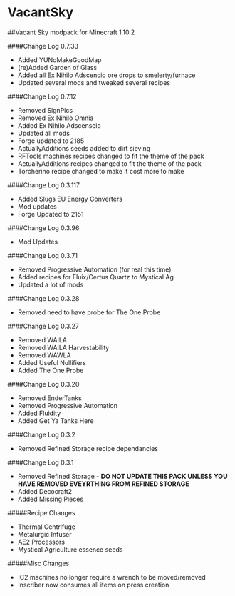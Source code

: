 # VacantSky
##Vacant Sky modpack for Minecraft 1.10.2

####Change Log 0.7.33

  * Added YUNoMakeGoodMap
  * (re)Added Garden of Glass
  * Added all Ex Nihilo Adscencio ore drops to smelerty/furnace
  * Updated several mods and tweaked several recipes

####Change Log 0.7.12

  * Removed SignPics
  * Removed Ex Nihilo Omnia
  * Added Ex Nihilo Adscenscio
  * Updated all mods
  * Forge updated to 2185
  * ActuallyAdditions seeds added to dirt sieving
  * RFTools machines recipes changed to fit the theme of the pack
  * ActuallyAdditions recipes changed to fit the theme of the pack
  * Torcherino recipe changed to make it cost more to make
  
####Change Log 0.3.117

  * Added Slugs EU Energy Converters
  * Mod updates
  * Forge Updated to 2151
  
####Change Log 0.3.96

  * Mod Updates

####Change Log 0.3.71

  * Removed Progressive Automation (for real this time)
  * Added recipes for Fluix/Certus Quartz to Mystical Ag
  * Updated a lot of mods

####Change Log 0.3.28

  * Removed need to have probe for The One Probe
  
####Change Log 0.3.27

  * Removed WAILA
  * Removed WAILA Harvestability
  * Removed WAWLA
  * Added Useful Nullifiers
  * Added The One Probe

####Change Log 0.3.20

  * Removed EnderTanks
  * Removed Progressive Automation
  * Added Fluidity
  * Added Get Ya Tanks Here

####Change Log 0.3.2

  * Removed Refined Storage recipe dependancies
  
####Change Log 0.3.1

  * Removed Refined Storage - **DO NOT UPDATE THIS PACK UNLESS YOU HAVE REMOVED EVEYRTHING FROM REFINED STORAGE**
  * Added Decocraft2
  * Added Missing Pieces

#####Recipe Changes
  * Thermal Centrifuge
  * Metalurgic Infuser
  * AE2 Processors
  * Mystical Agriculture essence seeds

#####Misc Changes
  * IC2 machines no longer require a wrench to be moved/removed
  * Inscriber now consumes all items on press creation
